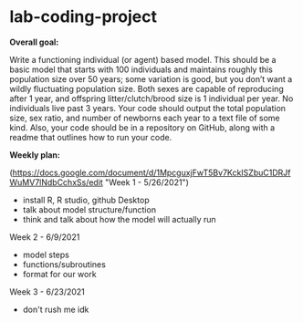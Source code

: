 # lab-coding-project
**Overall goal:** 

Write a functioning individual (or agent) based model. This should be a basic model that starts with 100 individuals and maintains roughly this population size over 50 years; some variation is good, but you don’t want a wildly fluctuating population size. Both sexes are capable of reproducing after 1 year, and offspring litter/clutch/brood size is 1 individual per year. No individuals live past 3 years. Your code should output the total population size, sex ratio, and number of newborns each year to a text file of some kind. Also, your code should be in a repository on GitHub, along with a readme that outlines how to run your code.

**Weekly plan:**

(https://docs.google.com/document/d/1MpcguxjFwT5Bv7KckISZbuC1DRJfWuMV7lNdbCchxSs/edit "Week 1 - 5/26/2021")
- install R, R studio, github Desktop
- talk about model structure/function
- think and talk about how the model will actually run

Week 2 - 6/9/2021
- model steps
- functions/subroutines
- format for our work

Week 3 - 6/23/2021
- don't rush me idk
